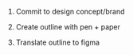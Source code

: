 1. Commit to design concept/brand

2. Create outline with pen + paper

3. Translate outline to figma
